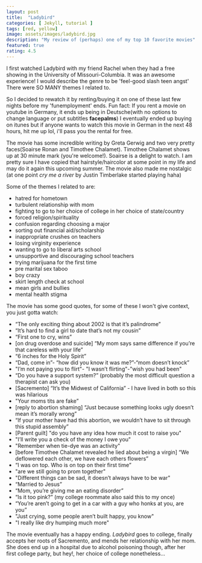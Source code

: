 ```yaml
---
layout: post
title:  "Ladybird"
categories: [ Jekyll, tutorial ]
tags: [red, yellow]
image: assets/images/ladybird.jpg
description: "My review of (perhaps) one of my top 10 favorite movies"
featured: true
rating: 4.5
---
```

I first watched Ladybird with my friend Rachel when they had a free showing in the University of Missouri-Columbia. It was an awesome experience! I would describe the genre to be 'feel-good slash teen angst' There were SO MANY themes I related to.

So I decided to rewatch it by renting/buying it on one of these last few nights before my 'funemployment' ends. Fun fact: If you rent a movie on youtube in Germany, it ends up being in Deutsche(with no options to change language or put subtitles **facepalms**) I eventually ended up buying on itunes but if anyone wants to watch this movie in German in the next 48 hours, hit me up lol, i'll pass you the rental for free.

The movie has some incredible writing by Greta Gerwig and two very pretty faces(Soairse Ronan and Timothee Chalamet). Timothee Chalamet shows up at 30 minute mark (you're welcome!). Soairse is a delight to watch. I am pretty sure I have copied that hairstyle/haircolor at some point in my life and may do it again this upcoming summer. The movie also made me nostalgic (at one point _cry me a river_ by Justin Timberlake started playing haha)

Some of the themes I related to are:

* hatred for hometown
* turbulent relationship with mom
* fighting to go to her choice of college in her choice of state/country
* forced religion/spirituality
* confusion regarding choosing a major
* sorting out financial aid/scholarship
* inappropriate crushes on teachers
* losing virginity experience
* wanting to go to liberal arts school
* unsupportive and discouraging school teachers
* trying marijuana for the first time
* pre marital sex taboo
* boy crazy
* skirt length check at school
* mean girls and bullies
* mental health stigma

The movie has some good quotes, for some of these I won't give context, you just gotta watch:

* “The only exciting thing about 2002 is that it’s palindrome”
* “It’s hard to find a girl to date that’s not my cousin”
* “First one to cry, wins”
* [on drug overdose and suicide] “My mom says same difference if you’re that careless with your life”
* “6 inches for the Holy Spirit”
* “Dad, come in”- “how did you know it was me?”-“mom doesn’t knock”
* "I’m not paying you to flirt"- "I wasn’t flirting"-"wish you had been"
* “Do you have a support system?” (probably the most difficult question a therapist can ask you)
* [Sacremento] “It’s the Midwest of California” - I have lived in both so this was hilarious
* "Your moms tits are fake”
* [reply to abortion shaming] “Just because something looks ugly doesn’t mean it’s morally wrong”
* “If your mother have had this abortion, we wouldn’t have to sit through this stupid assembly”
* [Parent guilt] "do you have any idea how much it cost to raise you"
* "I’ll write you a check of the money I owe you"
* "Remember when tie-dye was an activity"
* [before Timothee Chalamet revealed he lied about being a virgin] “We deflowered each other, we have each others flowers”
* “I was on top. Who is on top on their first time”
* "are we still going to prom together"
* "Different things can be sad, it doesn’t always have to be war"
* “Married to Jesus”
* “Mom, you’re giving me an eating disorder”
* “Is it too pink?” (my college roommate also said this to my once)
* “You’re aren’t going to get in a car with a guy who honks at you, are you”
* "Just crying, some people aren’t built happy, you know"
* "I really like dry humping much more"


The movie eventually has a happy ending. _Ladybird_  goes to college, finally accepts her roots of Sacremento, and mends her relationship with her mom. She does end up in a hospital due to alcohol poisoning though, after her first college party, but hey!, her choice of college nonetheless...

